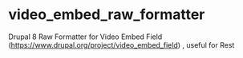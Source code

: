 # video_embed_raw_formatter
Drupal 8 Raw Formatter for Video Embed Field (https://www.drupal.org/project/video_embed_field) , useful for Rest
